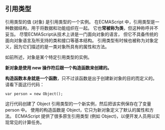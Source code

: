 ## 引用类型

引用类型的值 (对象) 是引用类型的一个实例。
在ECMAScript 中，引用类型是一种数据结构，用于将数据和功能组织在一起。
它也**常被称为类**，但这种称呼并不妥当。
尽管ECMAScript从技术上讲是一门面向对象的语言，
但它不具备传统的面向对象语言及所支持的类和接口等基本结构。
引用类型有时候也被称为对象定义，因为它们描述的是一类对象所具有的属性和方法。

如前所述，对象是某个特定引用类型的实例。

**新对象是使用 new 操作符后跟一个构造函数来创建的。**

**构造函数本身就是一个函数**，只不过该函数是出于创建新对象的目的而定义的。
请看下面这行代码：

	var person = new Object();

这行代码创建了 Object 引用类型的一个新实例，然后把该实例保存在了变量 person 中。
使用的构造函数是 Object，它只为新对象定义了默认的属性和方法。
ECMAScript 提供了很多原生引用类型 (例如 Object)，以便开发人员用以实现常见的计算任务。